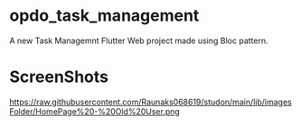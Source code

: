 # opdo_task_management

A new Task Managemnt Flutter Web project made using Bloc pattern.

# ScreenShots
https://raw.githubusercontent.com/Raunaks068619/studon/main/lib/imagesFolder/HomePage%20-%20Old%20User.png
